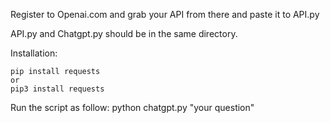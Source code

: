 Register to Openai.com and grab your API from there and paste it to API.py

API.py and Chatgpt.py should be in the same directory.

Installation: 

    pip install requests
    or 
    pip3 install requests

Run the script as follow:
python chatgpt.py "your question"


